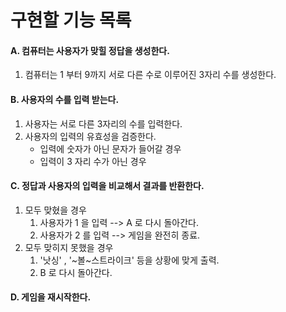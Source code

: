 # 구현할 기능 목록

#### A. 컴퓨터는 사용자가 맞힐 정답을 생성한다.
1. 컴퓨터는 1 부터 9까지 서로 다른 수로 이루어진 3자리 수를 생성한다.

####  B. 사용자의 수를 입력 받는다.
1. 사용자는 서로 다른 3자리의 수를 입력한다.
2. 사용자의 입력의 유효성을 검증한다.
   * 입력에 숫자가 아닌 문자가 들어갈 경우
   * 입력이 3 자리 수가 아닌 경우

#### C. 정답과 사용자의 입력을 비교해서 결과를 반환한다.
1. 모두 맞혔을 경우
   1. 사용자가 1 을 입력 --> A 로 다시 돌아간다.
   2. 사용자가 2 를 입력 --> 게임을 완전히 종료.
2. 모두 맞히지 못했을 경우
   1. '낫싱' , '~볼~스트라이크' 등을 상황에 맞게 출력.
   2. B 로 다시 돌아간다.

#### D. 게임을 재시작한다. 


